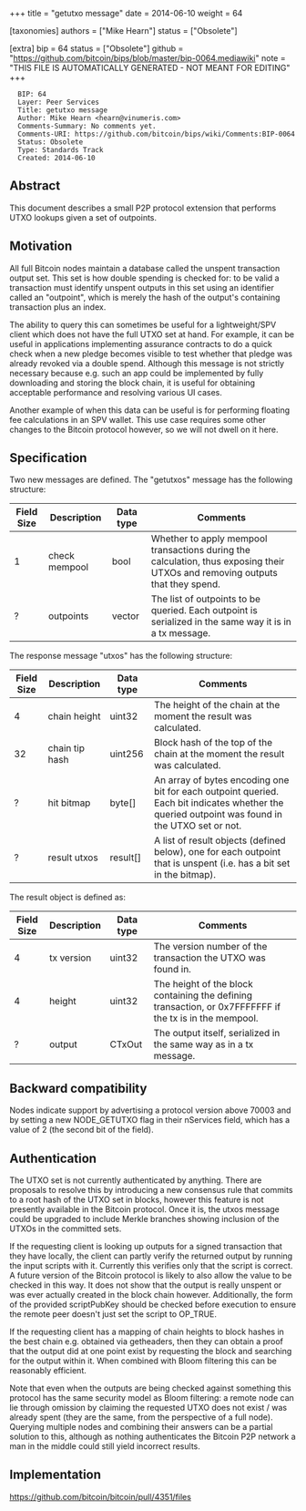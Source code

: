 
+++
title = "getutxo message"
date = 2014-06-10
weight = 64

[taxonomies]
authors = ["Mike Hearn"]
status = ["Obsolete"]

[extra]
bip = 64
status = ["Obsolete"]
github = "https://github.com/bitcoin/bips/blob/master/bip-0064.mediawiki"
note = "THIS FILE IS AUTOMATICALLY GENERATED - NOT MEANT FOR EDITING"
+++

```
  BIP: 64
  Layer: Peer Services
  Title: getutxo message
  Author: Mike Hearn <hearn@vinumeris.com>
  Comments-Summary: No comments yet.
  Comments-URI: https://github.com/bitcoin/bips/wiki/Comments:BIP-0064
  Status: Obsolete
  Type: Standards Track
  Created: 2014-06-10
```

<h2>Abstract</h2>


This document describes a small P2P protocol extension that performs UTXO lookups given a set of outpoints.

<h2>Motivation</h2>


All full Bitcoin nodes maintain a database called the unspent transaction output set. This set is
how double spending is checked for: to be valid a transaction must identify unspent outputs in this
set using an identifier called an "outpoint", which is merely the hash of the output's containing
transaction plus an index.

The ability to query this can sometimes be useful for a lightweight/SPV client which does not have
the full UTXO set at hand. For example, it can be useful in applications implementing assurance
contracts to do a quick check when a new pledge becomes visible to test whether that pledge was
already revoked via a double spend. Although this message is not strictly necessary because e.g.
such an app could be implemented by fully downloading and storing the block chain, it is useful for
obtaining acceptable performance and resolving various UI cases.

Another example of when this data can be useful is for performing floating fee calculations in an
SPV wallet. This use case requires some other changes to the Bitcoin protocol however, so we will
not dwell on it here.

<h2>Specification</h2>


Two new messages are defined. The "getutxos" message has the following structure:


|Field Size|Description|Data type|Comments|
|-|-|-|-|
|1|check mempool|bool|Whether to apply mempool transactions during the calculation, thus exposing their UTXOs and removing outputs that they spend.|
|?|outpoints|vector<COutPoint>|The list of outpoints to be queried. Each outpoint is serialized in the same way it is in a tx message.|


The response message "utxos" has the following structure:


|Field Size|Description|Data type|Comments|
|-|-|-|-|
|4|chain height|uint32|The height of the chain at the moment the result was calculated.|
|32|chain tip hash|uint256|Block hash of the top of the chain at the moment the result was calculated.|
|?|hit bitmap|byte[]|An array of bytes encoding one bit for each outpoint queried. Each bit indicates whether the queried outpoint was found in the UTXO set or not.|
|?|result utxos|result[]|A list of result objects (defined below), one for each outpoint that is unspent (i.e. has a bit set in the bitmap).|


The result object is defined as:


|Field Size|Description|Data type|Comments|
|-|-|-|-|
|4|tx version|uint32|The version number of the transaction the UTXO was found in.|
|4|height|uint32|The height of the block containing the defining transaction, or 0x7FFFFFFF if the tx is in the mempool.|
|?|output|CTxOut|The output itself, serialized in the same way as in a tx message.|


<h2>Backward compatibility</h2>


Nodes indicate support by advertising a protocol version above 70003 and by setting a new
NODE_GETUTXO flag in their nServices field, which has a value of 2 (the second bit of the field).

<h2>Authentication</h2>


The UTXO set is not currently authenticated by anything. There are proposals to resolve this by
introducing a new consensus rule that commits to a root hash of the UTXO set in blocks, however this
feature is not presently available in the Bitcoin protocol. Once it is, the utxos message could be
upgraded to include Merkle branches showing inclusion of the UTXOs in the committed sets.

If the requesting client is looking up outputs for a signed transaction that they have locally, the
client can partly verify the returned output by running the input scripts with it. Currently this
verifies only that the script is correct. A future version of the Bitcoin protocol is likely to also
allow the value to be checked in this way. It does not show that the output is really unspent or was
ever actually created in the block chain however. Additionally, the form of the provided scriptPubKey 
should be checked before execution to ensure the remote peer doesn't just set the script to OP_TRUE.

If the requesting client has a mapping of chain heights to block hashes in the best chain e.g.
obtained via getheaders, then they can obtain a proof that the output did at one point exist by
requesting the block and searching for the output within it. When combined with Bloom filtering this
can be reasonably efficient.

Note that even when the outputs are being checked against something this protocol has the same
security model as Bloom filtering: a remote node can lie through omission by claiming the requested
UTXO does not exist / was already spent (they are the same, from the perspective of a full node).
Querying multiple nodes and combining their answers can be a partial solution to this, although as
nothing authenticates the Bitcoin P2P network a man in the middle could still yield incorrect
results.

<h2>Implementation</h2>


https://github.com/bitcoin/bitcoin/pull/4351/files
